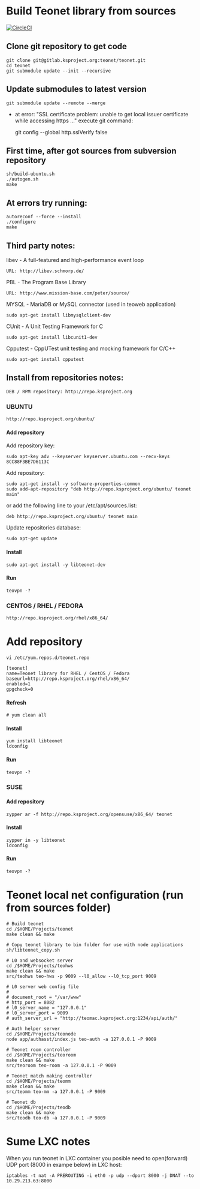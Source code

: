 # Build Teonet library from sources

[![CircleCI](https://circleci.com/gh/teonet-co/teonet.svg?style=svg&circle-token=d8827ba514cdb37c75565c8e8d7ebd275a0bc167)](https://circleci.com/gh/teonet-co/teonet)

## Clone git repository  to get code

    git clone git@gitlab.ksproject.org:teonet/teonet.git
    cd teonet
    git submodule update --init --recursive

## Update submodules to latest version

    git submodule update --remote --merge

* at error: "SSL certificate problem: unable to get local issuer 
certificate while accessing https ..." execute git command:

    git config --global http.sslVerify false

## First time, after got sources from subversion repository

    sh/build-ubuntu.sh
    ./autogen.sh
    make
 

## At errors try running:

    autoreconf --force --install
    ./configure
    make


## Third party notes:

libev - A full-featured and high-performance event loop

    URL: http://libev.schmorp.de/


PBL - The Program Base Library

    URL: http://www.mission-base.com/peter/source/

MYSQL - MariaDB or MySQL connector (used in teoweb application)

    sudo apt-get install libmysqlclient-dev
    
CUnit - A Unit Testing Framework for C

    sudo apt-get install libcunit1-dev
    
Cpputest - CppUTest unit testing and mocking framework for C/C++

    sudo apt-get install cpputest
  

## Install from repositories notes:

    DEB / RPM repository: http://repo.ksproject.org

### UBUNTU

    http://repo.ksproject.org/ubuntu/

#### Add repository

Add repository key:  

    sudo apt-key adv --keyserver keyserver.ubuntu.com --recv-keys 8CC88F3BE7D6113C
    
Add repository:    

    sudo apt-get install -y software-properties-common
    sudo add-apt-repository "deb http://repo.ksproject.org/ubuntu/ teonet main"
    
or add the following line to your /etc/apt/sources.list:  

    deb http://repo.ksproject.org/ubuntu/ teonet main
    
Update repositories database:    
    
    sudo apt-get update

#### Install

    sudo apt-get install -y libteonet-dev

#### Run

    teovpn -?


### CENTOS / RHEL / FEDORA

    http://repo.ksproject.org/rhel/x86_64/

# Add repository

    vi /etc/yum.repos.d/teonet.repo

    [teonet]
    name=Teonet library for RHEL / CentOS / Fedora
    baseurl=http://repo.ksproject.org/rhel/x86_64/
    enabled=1
    gpgcheck=0

#### Refresh

    # yum clean all

#### Install

    yum install libteonet
    ldconfig 

#### Run

    teovpn -?


### SUSE

#### Add repository

    zypper ar -f http://repo.ksproject.org/opensuse/x86_64/ teonet

#### Install
    
    zypper in -y libteonet
    ldconfig

#### Run

    teovpn -?
    

# Teonet local net configuration (run from sources folder)

    # Build teonet
    cd /$HOME/Projects/teonet
    make clean && make

    # Copy teonet library to bin folder for use with node applications
    sh/libteonet_copy.sh

    # L0 and websocket server
    cd /$HOME/Projects/teohws
    make clean && make
    src/teohws teo-hws -p 9009 --l0_allow --l0_tcp_port 9009

    # L0 server web config file
    #
    # document_root = "/var/www"
    # http_port = 8082
    # l0_server_name = "127.0.0.1"
    # l0_server_port = 9009
    # auth_server_url = "http://teomac.ksproject.org:1234/api/auth/"

    # Auth helper server
    cd /$HOME/Projects/teonode
    node app/authasst/index.js teo-auth -a 127.0.0.1 -P 9009

    # Teonet room controller
    cd /$HOME/Projects/teoroom
    make clean && make
    src/teoroom teo-room -a 127.0.0.1 -P 9009

    # Teonet match making controller
    cd /$HOME/Projects/teomm
    make clean && make
    src/teomm teo-mm -a 127.0.0.1 -P 9009

    # Teonet db
    cd /$HOME/Projects/teodb
    make clean && make
    src/teodb teo-db -a 127.0.0.1 -P 9009


# Sume LXC notes

When you run teonet in LXC container you posible need to open(forward) UDP port (8000 in exampe below) in LXC host:

    iptables -t nat -A PREROUTING -i eth0 -p udp --dport 8000 -j DNAT --to 10.29.213.63:8000
